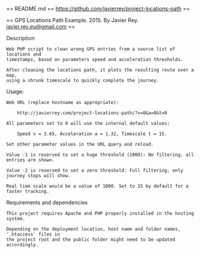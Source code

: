 == README.md == https://github.com/javierrey/project-locations-path ==

== GPS Locations Path Example. 2015. By Javier Rey. javier.rey.eu@gmail.com ==

Description

    Web PHP script to clean wrong GPS entries from a source list of locations and
    timestamps, based on parameters speed and acceleration thresholds.

    After cleaning the locations path, it plots the resulting route over a map,
    using a shrunk timescale to quickly complete the journey.

Usage:

    Web URL (replace hostname as appropriate):

        http://javierrey.com/project-locations-path/?v=0&a=0&t=0

    All parameters set to 0 will use the internal default values:

        Speed v = 3.65, Acceleration a = 1.32, Timescale t = 15.

    Set other parameter values in the URL query and reload.

    Value -1 is reserved to set a huge threshold (1000): No filtering, all entries are shown.

    Value -2 is reserved to set a zero threshold: Full filtering, only journey stops will show.

    Real time scale would be a value of 1000. Set to 15 by default for a faster tracking.

Requirements and dependencies

    This project requires Apache and PHP properly installed in the hosting system.

    Depending on the deployment location, host name and folder names, '.htaccess' files in
    the project root and the public folder might need to be updated accordingly.
